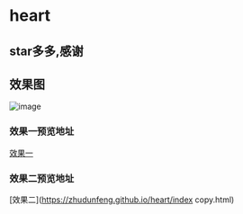 # heart

## star多多,感谢

## 效果图
![image](https://user-images.githubusercontent.com/48040850/201060225-c1f71154-cf1e-4a57-8938-e0ba700a1ac5.png)

### 效果一预览地址
[效果一](https://zhudunfeng.github.io/heart/)
### 效果二预览地址
[效果二](https://zhudunfeng.github.io/heart/index copy.html)
